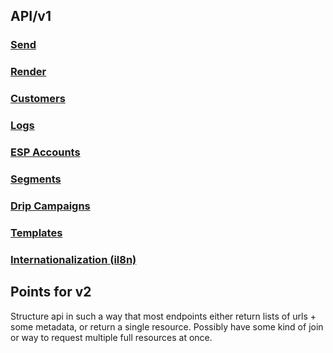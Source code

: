 ## API/v1

### [Send](../master/v1/send.md)

### [Render](../master/v1/render.md)

### [Customers](../master/v1/customers.md)

### [Logs](../master/v1/logs.md)

### [ESP Accounts](../master/v1/esp.md)

### [Segments](../master/v1/segments.md)

### [Drip Campaigns](../master/v1/dripcampaign.md)

### [Templates](../master/v1/templates.md)

### [Internationalization (il8n)](../master/v1/il8n.md)




Points for v2
-------------

Structure api in such a way that most endpoints either return lists of urls +
some metadata, or return a single resource. Possibly have some kind of join
or way to request multiple full resources at once.
